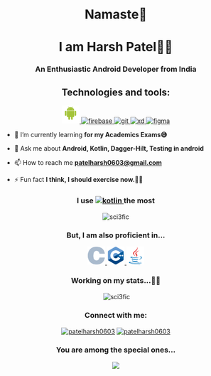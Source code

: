 <h1 align="center">Namaste👋</h1>
<h1 align="center">I am Harsh Patel👨‍💻</h1>
<h3 align="center">An Enthusiastic Android Developer from India</h3>

<h2 align="center">Technologies and tools:</h2>
<p align="center"> <a href="https://developer.android.com" target="_blank"> <img src="https://raw.githubusercontent.com/devicons/devicon/master/icons/android/android-original-wordmark.svg" alt="android" width="40" height="40"/> </a><a href="https://firebase.google.com/" target="_blank"> <img src="https://www.vectorlogo.zone/logos/firebase/firebase-icon.svg" alt="firebase" width="40" height="40"/> </a> <a href="https://git-scm.com/" target="_blank"> <img src="https://www.vectorlogo.zone/logos/git-scm/git-scm-icon.svg" alt="git" width="40" height="40"/><a href="https://www.adobe.com/products/xd.html" target="_blank"> <img src="https://cdn.worldvectorlogo.com/logos/adobe-xd.svg" alt="xd" width="40" height="40"/> </a><a href="https://www.figma.com/" target="_blank"> <img src="https://www.vectorlogo.zone/logos/figma/figma-icon.svg" alt="figma" width="40" height="40"/></a> </p>


- 🌱 I’m currently learning **for my Academics Exams😅**

- 💬 Ask me about **Android, Kotlin, Dagger-Hilt, Testing in android**

- 📫 How to reach me **patelharsh0603@gmail.com**

- ⚡ Fun fact **I think, I should exercise now.🏃‍♂️**





<h3 align="center">I use <a href="https://kotlinlang.org" target="_blank"> <img src="https://www.vectorlogo.zone/logos/kotlinlang/kotlinlang-icon.svg" alt="kotlin" width="40" height="40"/> </a> the most</h3>
<p align="center">
<img align="center" src="https://github-readme-stats.vercel.app/api/top-langs?username=sci3fic&show_icons=true&locale=en&layout=compact" alt="sci3fic" />
</p>



<h3 align="center">But, I am also proficient in...</h3>
<p align="center"> <a href="https://www.cprogramming.com/" target="_blank"> <img src="https://raw.githubusercontent.com/devicons/devicon/master/icons/c/c-original.svg" alt="c" width="40" height="40"/> </a> <a href="https://www.w3schools.com/cpp/" target="_blank"> <img src="https://raw.githubusercontent.com/devicons/devicon/master/icons/cplusplus/cplusplus-original.svg" alt="cplusplus" width="40" height="40"/> </a><a href="https://www.java.com" target="_blank"> <img src="https://raw.githubusercontent.com/devicons/devicon/master/icons/java/java-original.svg" alt="java" width="40" height="40"/> </a></p>


<h3 align="center">Working on my stats...👷‍♂️</h3>
<p align="center">&nbsp;<img align="center" src="https://github-readme-stats.vercel.app/api?username=sci3fic&show_icons=true&locale=en" alt="sci3fic" /></p>


<h3 align="center">Connect with me:</h3>
<p align="center">
<a href="https://linkedin.com/in/patelharsh0603" target="blank"><img align="center" src="https://cdn.jsdelivr.net/npm/simple-icons@3.0.1/icons/linkedin.svg" alt="patelharsh0603" height="30" width="40" /></a>
<a href="https://instagram.com/patelharsh0603" target="blank"><img align="center" src="https://cdn.jsdelivr.net/npm/simple-icons@3.0.1/icons/instagram.svg" alt="patelharsh0603" height="30" width="40" /></a>
</p>


<h3 align="center">You are among the special ones...</h3>
<p align="center"><img src="https://profile-counter.glitch.me/Sci3fic/count.svg"/>
